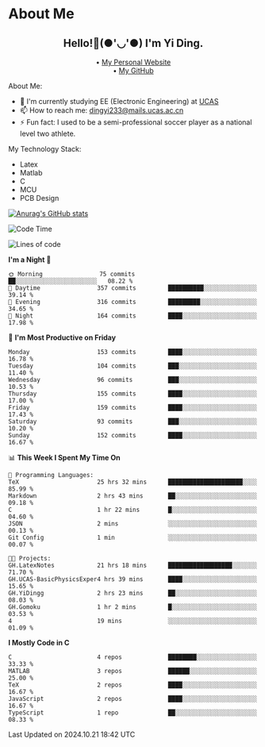 # About Me

<h2 style="text-align:center;"> Hello!👋(●'◡'●) I'm Yi Ding.</h2>

<div style="text-align:center;">
  • <a href="https://yidingg.github.io/YiDingg">My Personal Website</a><br>
  • <a href="https://github.com/YiDingg">My GitHub</a>
</div>

About Me:
- 🔭 I'm currently studying EE (Electronic Engineering) at [UCAS](https://www.ucas.ac.cn/)
- 📫 How to reach me: dingyi233@mails.ucas.ac.cn
- ⚡ Fun fact: I used to be a semi-professional soccer player as a national level two athlete.

My Technology Stack:
- Latex
- Matlab
- C
- MCU
- PCB Design

[![Anurag's GitHub stats](https://github-readme-stats.vercel.app/api?username=YiDingg)](https://github.com/anuraghazra/github-readme-stats)

<!--START_SECTION:waka-->
![Code Time](http://img.shields.io/badge/Code%20Time-621%20hrs%2038%20mins-blue)

![Lines of code](https://img.shields.io/badge/From%20Hello%20World%20I%27ve%20Written-606.7%20thousand%20lines%20of%20code-blue)

**I'm a Night 🦉** 

```text
🌞 Morning                75 commits          ██░░░░░░░░░░░░░░░░░░░░░░░   08.22 % 
🌆 Daytime                357 commits         ██████████░░░░░░░░░░░░░░░   39.14 % 
🌃 Evening                316 commits         █████████░░░░░░░░░░░░░░░░   34.65 % 
🌙 Night                  164 commits         ████░░░░░░░░░░░░░░░░░░░░░   17.98 % 
```
📅 **I'm Most Productive on Friday** 

```text
Monday                   153 commits         ████░░░░░░░░░░░░░░░░░░░░░   16.78 % 
Tuesday                  104 commits         ███░░░░░░░░░░░░░░░░░░░░░░   11.40 % 
Wednesday                96 commits          ███░░░░░░░░░░░░░░░░░░░░░░   10.53 % 
Thursday                 155 commits         ████░░░░░░░░░░░░░░░░░░░░░   17.00 % 
Friday                   159 commits         ████░░░░░░░░░░░░░░░░░░░░░   17.43 % 
Saturday                 93 commits          ███░░░░░░░░░░░░░░░░░░░░░░   10.20 % 
Sunday                   152 commits         ████░░░░░░░░░░░░░░░░░░░░░   16.67 % 
```


📊 **This Week I Spent My Time On** 

```text
💬 Programming Languages: 
TeX                      25 hrs 32 mins      █████████████████████░░░░   85.99 % 
Markdown                 2 hrs 43 mins       ██░░░░░░░░░░░░░░░░░░░░░░░   09.18 % 
C                        1 hr 22 mins        █░░░░░░░░░░░░░░░░░░░░░░░░   04.60 % 
JSON                     2 mins              ░░░░░░░░░░░░░░░░░░░░░░░░░   00.13 % 
Git Config               1 min               ░░░░░░░░░░░░░░░░░░░░░░░░░   00.07 % 

🐱‍💻 Projects: 
GH.LatexNotes            21 hrs 18 mins      ██████████████████░░░░░░░   71.70 % 
GH.UCAS-BasicPhysicsExper4 hrs 39 mins       ████░░░░░░░░░░░░░░░░░░░░░   15.65 % 
GH.YiDingg               2 hrs 23 mins       ██░░░░░░░░░░░░░░░░░░░░░░░   08.03 % 
GH.Gomoku                1 hr 2 mins         █░░░░░░░░░░░░░░░░░░░░░░░░   03.53 % 
4                        19 mins             ░░░░░░░░░░░░░░░░░░░░░░░░░   01.09 % 
```

**I Mostly Code in C** 

```text
C                        4 repos             ████████░░░░░░░░░░░░░░░░░   33.33 % 
MATLAB                   3 repos             ██████░░░░░░░░░░░░░░░░░░░   25.00 % 
TeX                      2 repos             ████░░░░░░░░░░░░░░░░░░░░░   16.67 % 
JavaScript               2 repos             ████░░░░░░░░░░░░░░░░░░░░░   16.67 % 
TypeScript               1 repo              ██░░░░░░░░░░░░░░░░░░░░░░░   08.33 % 
```




 Last Updated on 2024.10.21 18:42 UTC
<!--END_SECTION:waka-->
